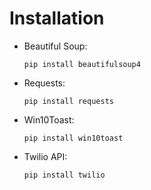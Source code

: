 # Installation
- Beautiful Soup: 

    ``` pip install beautifulsoup4 ```
- Requests: 

    ``` pip install requests ```
- Win10Toast: 

    ``` pip install win10toast ```
- Twilio API: 

    ``` pip install twilio ```
